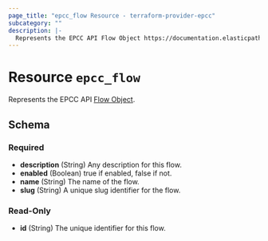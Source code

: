 ```yaml
---
page_title: "epcc_flow Resource - terraform-provider-epcc"
subcategory: ""
description: |-
  Represents the EPCC API Flow Object https://documentation.elasticpath.com/commerce-cloud/docs/api/advanced/custom-data/flows/index.html#the-flow-object.
---
```


# Resource `epcc_flow`

Represents the EPCC API [Flow Object](https://documentation.elasticpath.com/commerce-cloud/docs/api/advanced/custom-data/flows/index.html#the-flow-object).



<!-- schema generated by tfplugindocs -->
## Schema

### Required

- **description** (String) Any description for this flow.
- **enabled** (Boolean) true if enabled, false if not.
- **name** (String) The name of the flow.
- **slug** (String) A unique slug identifier for the flow.

### Read-Only

- **id** (String) The unique identifier for this flow.

